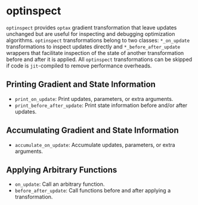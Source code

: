 # optinspect

`optinspect` provides `optax` gradient transformation that leave updates unchanged but are useful for inspecting and debugging optimization algorithms. `optinspect` transformations belong to two classes: `*_on_update` transformations to inspect updates directly and `*_before_after_update` wrappers that facilitate inspection of the state of another transformation before and after it is applied. All `optinspect` transformations can be skipped if code is `jit`-compiled to remove performance overheads.

## Printing Gradient and State Information

- `print_on_update`: Print updates, parameters, or extra arguments.
- `print_before_after_update`: Print state information before and/or after updates.

## Accumulating Gradient and State Information

- `accumulate_on_update`: Accumulate updates, parameters, or extra arguments.

## Applying Arbitrary Functions

- `on_update`: Call an arbitrary function.
- `before_after_update`: Call functions before and after applying a transformation.
